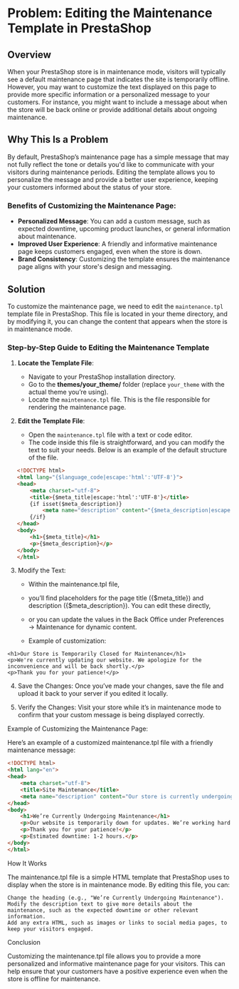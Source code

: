 # Problem: Editing the Maintenance Template in PrestaShop

## Overview

When your PrestaShop store is in maintenance mode, visitors will typically see a default maintenance page that indicates the site is temporarily offline. However, you may want to customize the text displayed on this page to provide more specific information or a personalized message to your customers. For instance, you might want to include a message about when the store will be back online or provide additional details about ongoing maintenance.

## Why This Is a Problem

By default, PrestaShop’s maintenance page has a simple message that may not fully reflect the tone or details you'd like to communicate with your visitors during maintenance periods. Editing the template allows you to personalize the message and provide a better user experience, keeping your customers informed about the status of your store.

### Benefits of Customizing the Maintenance Page:
- **Personalized Message**: You can add a custom message, such as expected downtime, upcoming product launches, or general information about maintenance.
- **Improved User Experience**: A friendly and informative maintenance page keeps customers engaged, even when the store is down.
- **Brand Consistency**: Customizing the template ensures the maintenance page aligns with your store's design and messaging.

## Solution

To customize the maintenance page, we need to edit the `maintenance.tpl` template file in PrestaShop. This file is located in your theme directory, and by modifying it, you can change the content that appears when the store is in maintenance mode.

### Step-by-Step Guide to Editing the Maintenance Template

1. **Locate the Template File**:
   - Navigate to your PrestaShop installation directory.
   - Go to the **themes/your_theme/** folder (replace `your_theme` with the actual theme you’re using).
   - Locate the `maintenance.tpl` file. This is the file responsible for rendering the maintenance page.

2. **Edit the Template File**:
   - Open the `maintenance.tpl` file with a text or code editor.
   - The code inside this file is straightforward, and you can modify the text to suit your needs. Below is an example of the default structure of the file.

```html
   <!DOCTYPE html>
   <html lang="{$language_code|escape:'html':'UTF-8'}">
   <head>
       <meta charset="utf-8">
       <title>{$meta_title|escape:'html':'UTF-8'}</title>
       {if isset($meta_description)}
           <meta name="description" content="{$meta_description|escape:'html':'UTF-8'}">
       {/if}
   </head>
   <body>
       <h1>{$meta_title}</h1>
       <p>{$meta_description}</p>
   </body>
   </html>
```

3. Modify the Text:
   - Within the maintenance.tpl file, 
   - you’ll find placeholders for the page title ({$meta_title}) and description ({$meta_description}). You can edit these directly, 
   - or you can update the values in the Back Office under Preferences → Maintenance for dynamic content.

   - Example of customization:
```
<h1>Our Store is Temporarily Closed for Maintenance</h1>
<p>We're currently updating our website. We apologize for the inconvenience and will be back shortly.</p>
<p>Thank you for your patience!</p>
```

4. Save the Changes:
    Once you’ve made your changes, save the file and upload it back to your server if you edited it locally. 

5. Verify the Changes:
    Visit your store while it’s in maintenance mode to confirm that your custom message is being displayed correctly.
   
Example of Customizing the Maintenance Page:

Here’s an example of a customized maintenance.tpl file with a friendly maintenance message:

```html
<!DOCTYPE html>
<html lang="en">
<head>
    <meta charset="utf-8">
    <title>Site Maintenance</title>
    <meta name="description" content="Our store is currently undergoing maintenance. We will be back shortly.">
</head>
<body>
    <h1>We’re Currently Undergoing Maintenance</h1>
    <p>Our website is temporarily down for updates. We’re working hard to improve your shopping experience and will be back online soon.</p>
    <p>Thank you for your patience!</p>
    <p>Estimated downtime: 1-2 hours.</p>
</body>
</html>
```

How It Works

The maintenance.tpl file is a simple HTML template that PrestaShop uses to display when the store is in maintenance mode. By editing this file, you can:

    Change the heading (e.g., "We’re Currently Undergoing Maintenance").
    Modify the description text to give more details about the maintenance, such as the expected downtime or other relevant information.
    Add any extra HTML, such as images or links to social media pages, to keep your visitors engaged.

Conclusion

Customizing the maintenance.tpl file allows you to provide a more personalized and informative maintenance page for your visitors. This can help ensure that your customers have a positive experience even when the store is offline for maintenance.